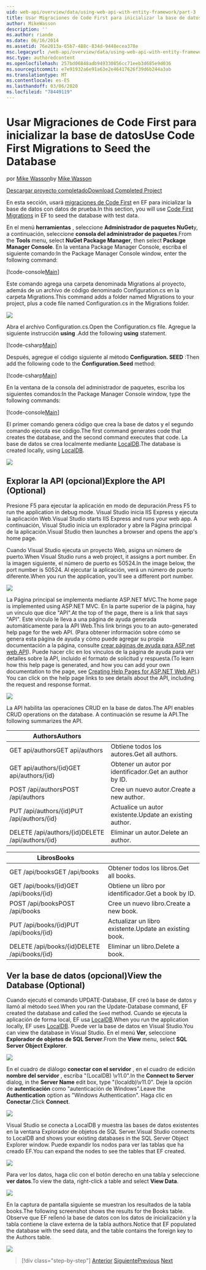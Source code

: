 ```yaml
---
uid: web-api/overview/data/using-web-api-with-entity-framework/part-3
title: Usar Migraciones de Code First para inicializar la base de datos | Microsoft Docs
author: MikeWasson
description: ''
ms.author: riande
ms.date: 06/16/2014
ms.assetid: 76e2013a-65b7-488c-834d-9448ecea378e
msc.legacyurl: /web-api/overview/data/using-web-api-with-entity-framework/part-3
msc.type: authoredcontent
ms.openlocfilehash: 257bd06848adb949330856cc71eeb3d685e9d036
ms.sourcegitcommit: e7e91932a6e91a63e2e46417626f39d6b244a3ab
ms.translationtype: MT
ms.contentlocale: es-ES
ms.lasthandoff: 03/06/2020
ms.locfileid: "78449119"
---
```

# <a name="use-code-first-migrations-to-seed-the-database"></a><span data-ttu-id="4d2a4-102">Usar Migraciones de Code First para inicializar la base de datos</span><span class="sxs-lookup"><span data-stu-id="4d2a4-102">Use Code First Migrations to Seed the Database</span></span>

<span data-ttu-id="4d2a4-103">por [Mike Wasson](https://github.com/MikeWasson)</span><span class="sxs-lookup"><span data-stu-id="4d2a4-103">by [Mike Wasson](https://github.com/MikeWasson)</span></span>

[<span data-ttu-id="4d2a4-104">Descargar proyecto completado</span><span class="sxs-lookup"><span data-stu-id="4d2a4-104">Download Completed Project</span></span>](https://github.com/MikeWasson/BookService)

<span data-ttu-id="4d2a4-105">En esta sección, usará [migraciones de Code First](https://msdn.microsoft.com/data/jj591621) en EF para inicializar la base de datos con datos de prueba.</span><span class="sxs-lookup"><span data-stu-id="4d2a4-105">In this section, you will use [Code First Migrations](https://msdn.microsoft.com/data/jj591621) in EF to seed the database with test data.</span></span>

<span data-ttu-id="4d2a4-106">En el menú **herramientas** , seleccione **Administrador de paquetes NuGet**y, a continuación, seleccione **consola del administrador de paquetes**.</span><span class="sxs-lookup"><span data-stu-id="4d2a4-106">From the **Tools** menu, select **NuGet Package Manager**, then select **Package Manager Console**.</span></span> <span data-ttu-id="4d2a4-107">En la ventana Package Manager Console, escriba el siguiente comando:</span><span class="sxs-lookup"><span data-stu-id="4d2a4-107">In the Package Manager Console window, enter the following command:</span></span>

[!code-console[Main](part-3/samples/sample1.cmd)]

<span data-ttu-id="4d2a4-108">Este comando agrega una carpeta denominada Migrations al proyecto, además de un archivo de código denominado Configuration.cs en la carpeta Migrations.</span><span class="sxs-lookup"><span data-stu-id="4d2a4-108">This command adds a folder named Migrations to your project, plus a code file named Configuration.cs in the Migrations folder.</span></span>

![](part-3/_static/image1.png)

<span data-ttu-id="4d2a4-109">Abra el archivo Configuration.cs.</span><span class="sxs-lookup"><span data-stu-id="4d2a4-109">Open the Configuration.cs file.</span></span> <span data-ttu-id="4d2a4-110">Agregue la siguiente instrucción **using** .</span><span class="sxs-lookup"><span data-stu-id="4d2a4-110">Add the following **using** statement.</span></span>

[!code-csharp[Main](part-3/samples/sample2.cs)]

<span data-ttu-id="4d2a4-111">Después, agregue el código siguiente al método **Configuration. SEED** :</span><span class="sxs-lookup"><span data-stu-id="4d2a4-111">Then add the following code to the **Configuration.Seed** method:</span></span>

[!code-csharp[Main](part-3/samples/sample3.cs)]

<span data-ttu-id="4d2a4-112">En la ventana de la consola del administrador de paquetes, escriba los siguientes comandos:</span><span class="sxs-lookup"><span data-stu-id="4d2a4-112">In the Package Manager Console window, type the following commands:</span></span>

[!code-console[Main](part-3/samples/sample4.cmd)]

<span data-ttu-id="4d2a4-113">El primer comando genera código que crea la base de datos y el segundo comando ejecuta ese código.</span><span class="sxs-lookup"><span data-stu-id="4d2a4-113">The first command generates code that creates the database, and the second command executes that code.</span></span> <span data-ttu-id="4d2a4-114">La base de datos se crea localmente mediante [LocalDB](https://msdn.microsoft.com/library/hh510202.aspx).</span><span class="sxs-lookup"><span data-stu-id="4d2a4-114">The database is created locally, using [LocalDB](https://msdn.microsoft.com/library/hh510202.aspx).</span></span>

![](part-3/_static/image2.png)

## <a name="explore-the-api-optional"></a><span data-ttu-id="4d2a4-115">Explorar la API (opcional)</span><span class="sxs-lookup"><span data-stu-id="4d2a4-115">Explore the API (Optional)</span></span>

<span data-ttu-id="4d2a4-116">Presione F5 para ejecutar la aplicación en modo de depuración.</span><span class="sxs-lookup"><span data-stu-id="4d2a4-116">Press F5 to run the application in debug mode.</span></span> <span data-ttu-id="4d2a4-117">Visual Studio inicia IIS Express y ejecuta la aplicación Web.</span><span class="sxs-lookup"><span data-stu-id="4d2a4-117">Visual Studio starts IIS Express and runs your web app.</span></span> <span data-ttu-id="4d2a4-118">A continuación, Visual Studio inicia un explorador y abre la Página principal de la aplicación.</span><span class="sxs-lookup"><span data-stu-id="4d2a4-118">Visual Studio then launches a browser and opens the app's home page.</span></span>

<span data-ttu-id="4d2a4-119">Cuando Visual Studio ejecuta un proyecto Web, asigna un número de puerto.</span><span class="sxs-lookup"><span data-stu-id="4d2a4-119">When Visual Studio runs a web project, it assigns a port number.</span></span> <span data-ttu-id="4d2a4-120">En la imagen siguiente, el número de puerto es 50524.</span><span class="sxs-lookup"><span data-stu-id="4d2a4-120">In the image below, the port number is 50524.</span></span> <span data-ttu-id="4d2a4-121">Al ejecutar la aplicación, verá un número de puerto diferente.</span><span class="sxs-lookup"><span data-stu-id="4d2a4-121">When you run the application, you'll see a different port number.</span></span>

![](part-3/_static/image3.png)

<span data-ttu-id="4d2a4-122">La Página principal se implementa mediante ASP.NET MVC.</span><span class="sxs-lookup"><span data-stu-id="4d2a4-122">The home page is implemented using ASP.NET MVC.</span></span> <span data-ttu-id="4d2a4-123">En la parte superior de la página, hay un vínculo que dice "API".</span><span class="sxs-lookup"><span data-stu-id="4d2a4-123">At the top of the page, there is a link that says "API".</span></span> <span data-ttu-id="4d2a4-124">Este vínculo le lleva a una página de ayuda generada automáticamente para la API Web.</span><span class="sxs-lookup"><span data-stu-id="4d2a4-124">This link brings you to an auto-generated help page for the web API.</span></span> <span data-ttu-id="4d2a4-125">(Para obtener información sobre cómo se genera esta página de ayuda y cómo puede agregar su propia documentación a la página, consulte [crear páginas de ayuda para ASP.net web API](../../getting-started-with-aspnet-web-api/creating-api-help-pages.md)). Puede hacer clic en los vínculos de la página de ayuda para ver detalles sobre la API, incluido el formato de solicitud y respuesta.</span><span class="sxs-lookup"><span data-stu-id="4d2a4-125">(To learn how this help page is generated, and how you can add your own documentation to the page, see [Creating Help Pages for ASP.NET Web API](../../getting-started-with-aspnet-web-api/creating-api-help-pages.md).) You can click on the help page links to see details about the API, including the request and response format.</span></span>

![](part-3/_static/image4.png)

<span data-ttu-id="4d2a4-126">La API habilita las operaciones CRUD en la base de datos.</span><span class="sxs-lookup"><span data-stu-id="4d2a4-126">The API enables CRUD operations on the database.</span></span> <span data-ttu-id="4d2a4-127">A continuación se resume la API.</span><span class="sxs-lookup"><span data-stu-id="4d2a4-127">The following summarizes the API.</span></span>

| <span data-ttu-id="4d2a4-128">Authors</span><span class="sxs-lookup"><span data-stu-id="4d2a4-128">Authors</span></span> |  |
| --- | -- |
| <span data-ttu-id="4d2a4-129">GET api/authors</span><span class="sxs-lookup"><span data-stu-id="4d2a4-129">GET api/authors</span></span> | <span data-ttu-id="4d2a4-130">Obtiene todos los autores.</span><span class="sxs-lookup"><span data-stu-id="4d2a4-130">Get all authors.</span></span> |
| <span data-ttu-id="4d2a4-131">GET api/authors/{id}</span><span class="sxs-lookup"><span data-stu-id="4d2a4-131">GET api/authors/{id}</span></span> | <span data-ttu-id="4d2a4-132">Obtener un autor por identificador.</span><span class="sxs-lookup"><span data-stu-id="4d2a4-132">Get an author by ID.</span></span> |
| <span data-ttu-id="4d2a4-133">POST /api/authors</span><span class="sxs-lookup"><span data-stu-id="4d2a4-133">POST /api/authors</span></span> | <span data-ttu-id="4d2a4-134">Cree un nuevo autor.</span><span class="sxs-lookup"><span data-stu-id="4d2a4-134">Create a new author.</span></span> |
| <span data-ttu-id="4d2a4-135">PUT /api/authors/{id}</span><span class="sxs-lookup"><span data-stu-id="4d2a4-135">PUT /api/authors/{id}</span></span> | <span data-ttu-id="4d2a4-136">Actualice un autor existente.</span><span class="sxs-lookup"><span data-stu-id="4d2a4-136">Update an existing author.</span></span> |
| <span data-ttu-id="4d2a4-137">DELETE /api/authors/{id}</span><span class="sxs-lookup"><span data-stu-id="4d2a4-137">DELETE /api/authors/{id}</span></span> | <span data-ttu-id="4d2a4-138">Eliminar un autor.</span><span class="sxs-lookup"><span data-stu-id="4d2a4-138">Delete an author.</span></span> |

| <span data-ttu-id="4d2a4-139">Libros</span><span class="sxs-lookup"><span data-stu-id="4d2a4-139">Books</span></span> |  |
| --- | -- |
| <span data-ttu-id="4d2a4-140">GET /api/books</span><span class="sxs-lookup"><span data-stu-id="4d2a4-140">GET /api/books</span></span> | <span data-ttu-id="4d2a4-141">Obtener todos los libros.</span><span class="sxs-lookup"><span data-stu-id="4d2a4-141">Get all books.</span></span> |
| <span data-ttu-id="4d2a4-142">GET /api/books/{id}</span><span class="sxs-lookup"><span data-stu-id="4d2a4-142">GET /api/books/{id}</span></span> | <span data-ttu-id="4d2a4-143">Obtiene un libro por identificador.</span><span class="sxs-lookup"><span data-stu-id="4d2a4-143">Get a book by ID.</span></span> |
| <span data-ttu-id="4d2a4-144">POST /api/books</span><span class="sxs-lookup"><span data-stu-id="4d2a4-144">POST /api/books</span></span> | <span data-ttu-id="4d2a4-145">Cree un nuevo libro.</span><span class="sxs-lookup"><span data-stu-id="4d2a4-145">Create a new book.</span></span> |
| <span data-ttu-id="4d2a4-146">PUT /api/books/{id}</span><span class="sxs-lookup"><span data-stu-id="4d2a4-146">PUT /api/books/{id}</span></span> | <span data-ttu-id="4d2a4-147">Actualizar un libro existente.</span><span class="sxs-lookup"><span data-stu-id="4d2a4-147">Update an existing book.</span></span> |
| <span data-ttu-id="4d2a4-148">DELETE /api/books/{id}</span><span class="sxs-lookup"><span data-stu-id="4d2a4-148">DELETE /api/books/{id}</span></span> | <span data-ttu-id="4d2a4-149">Eliminar un libro.</span><span class="sxs-lookup"><span data-stu-id="4d2a4-149">Delete a book.</span></span> |

## <a name="view-the-database-optional"></a><span data-ttu-id="4d2a4-150">Ver la base de datos (opcional)</span><span class="sxs-lookup"><span data-stu-id="4d2a4-150">View the Database (Optional)</span></span>

<span data-ttu-id="4d2a4-151">Cuando ejecutó el comando UPDATE-Database, EF creó la base de datos y llamó al método `Seed`.</span><span class="sxs-lookup"><span data-stu-id="4d2a4-151">When you ran the Update-Database command, EF created the database and called the `Seed` method.</span></span> <span data-ttu-id="4d2a4-152">Cuando se ejecuta la aplicación de forma local, EF usa [LocalDB](https://blogs.msdn.com/b/sqlexpress/archive/2011/07/12/introducing-localdb-a-better-sql-express.aspx).</span><span class="sxs-lookup"><span data-stu-id="4d2a4-152">When you run the application locally, EF uses [LocalDB](https://blogs.msdn.com/b/sqlexpress/archive/2011/07/12/introducing-localdb-a-better-sql-express.aspx).</span></span> <span data-ttu-id="4d2a4-153">Puede ver la base de datos en Visual Studio.</span><span class="sxs-lookup"><span data-stu-id="4d2a4-153">You can view the database in Visual Studio.</span></span> <span data-ttu-id="4d2a4-154">En el menú **Ver**, seleccione **Explorador de objetos de SQL Server**.</span><span class="sxs-lookup"><span data-stu-id="4d2a4-154">From the **View** menu, select **SQL Server Object Explorer**.</span></span>

![](part-3/_static/image5.png)

<span data-ttu-id="4d2a4-155">En el cuadro de diálogo **conectar con el servidor** , en el cuadro de edición **nombre del servidor** , escriba "(LocalDB) \v11.0".</span><span class="sxs-lookup"><span data-stu-id="4d2a4-155">In the **Connect to Server** dialog, in the **Server Name** edit box, type "(localdb)\v11.0".</span></span> <span data-ttu-id="4d2a4-156">Deje la opción de **autenticación** como "autenticación de Windows".</span><span class="sxs-lookup"><span data-stu-id="4d2a4-156">Leave the **Authentication** option as "Windows Authentication".</span></span> <span data-ttu-id="4d2a4-157">Haga clic en **Conectar**.</span><span class="sxs-lookup"><span data-stu-id="4d2a4-157">Click **Connect**.</span></span>

![](part-3/_static/image6.png)

<span data-ttu-id="4d2a4-158">Visual Studio se conecta a LocalDB y muestra las bases de datos existentes en la ventana Explorador de objetos de SQL Server.</span><span class="sxs-lookup"><span data-stu-id="4d2a4-158">Visual Studio connects to LocalDB and shows your existing databases in the SQL Server Object Explorer window.</span></span> <span data-ttu-id="4d2a4-159">Puede expandir los nodos para ver las tablas que ha creado EF.</span><span class="sxs-lookup"><span data-stu-id="4d2a4-159">You can expand the nodes to see the tables that EF created.</span></span>

![](part-3/_static/image7.png)

<span data-ttu-id="4d2a4-160">Para ver los datos, haga clic con el botón derecho en una tabla y seleccione **ver datos**.</span><span class="sxs-lookup"><span data-stu-id="4d2a4-160">To view the data, right-click a table and select **View Data**.</span></span>

![](part-3/_static/image8.png)

<span data-ttu-id="4d2a4-161">En la captura de pantalla siguiente se muestran los resultados de la tabla books.</span><span class="sxs-lookup"><span data-stu-id="4d2a4-161">The following screenshot shows the results for the Books table.</span></span> <span data-ttu-id="4d2a4-162">Observe que EF rellenó la base de datos con los datos de inicialización y la tabla contiene la clave externa de la tabla authors.</span><span class="sxs-lookup"><span data-stu-id="4d2a4-162">Notice that EF populated the database with the seed data, and the table contains the foreign key to the Authors table.</span></span>

![](part-3/_static/image9.png)

> [!div class="step-by-step"]
> <span data-ttu-id="4d2a4-163">[Anterior](part-2.md)
> [Siguiente](part-4.md)</span><span class="sxs-lookup"><span data-stu-id="4d2a4-163">[Previous](part-2.md)
[Next](part-4.md)</span></span>

